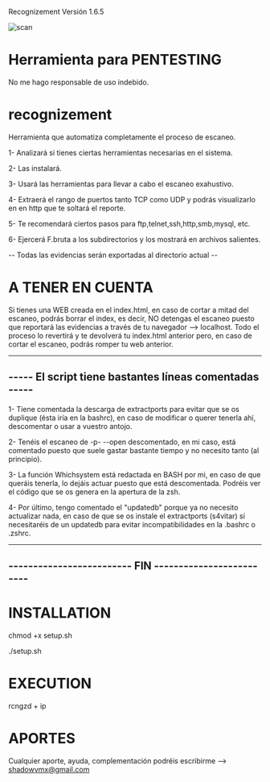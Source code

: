 Recognizement Versión 1.6.5

![scan](https://user-images.githubusercontent.com/92258683/160210905-2c764dac-0da4-483f-b621-cc8d96724d8e.jpg)

# Herramienta para PENTESTING

No me hago responsable de uso indebido.

# recognizement
Herramienta que automatiza completamente el proceso de escaneo.

1- Analizará si tienes ciertas herramientas necesarias en el sistema.

2- Las instalará.

3- Usará las herramientas para llevar a cabo el escaneo exahustivo.

4- Extraerá el rango de puertos tanto TCP como UDP y podrás visualizarlo en en http que te soltará el reporte.

5- Te recomendará ciertos pasos para ftp,telnet,ssh,http,smb,mysql, etc.

6- Ejercerá F.bruta a los subdirectorios y los mostrará en archivos salientes.



-- Todas las evidencias serán exportadas al directorio actual --



# A TENER EN CUENTA

Si tienes una WEB creada en el index.html, en caso de cortar a mitad del escaneo, podrás borrar el index, es decir, NO detengas el escaneo puesto que reportará las evidencias a través de tu navegador --> localhost. Todo el proceso lo revertirá y te devolverá tu index.html anterior pero, en caso de cortar el escaneo, podrás romper tu web anterior.



-------------------------------------------------------
----- El script tiene bastantes líneas comentadas -----
-------------------------------------------------------

1- Tiene comentada la descarga de extractports para evitar que se os duplique (ésta iría en la bashrc), en caso de modificar o querer tenerla ahí, descomentar o usar a vuestro antojo.

2- Tenéis el escaneo de -p- --open descomentado, en mi caso, está comentado puesto que suele gastar bastante tiempo y no necesito tanto (al principio).

3- La función Whichsystem está redactada en BASH por mi, en caso de que queráis tenerla, lo dejáis actuar puesto que está descomentada. Podréis ver el código que se os genera en la apertura de la zsh.

4- Por último, tengo comentado el "updatedb" porque ya no necesito actualizar nada, en caso de que se os instale el extractports (s4vitar) sí necesitaréis de un updatedb para evitar incompatibilidades en la .bashrc o .zshrc.


-------------------------------------------------------
------------------------- FIN -------------------------
-------------------------------------------------------

# INSTALLATION
chmod +x setup.sh

./setup.sh


# EXECUTION
rcngzd + ip
  
  
# APORTES
Cualquier aporte, ayuda, complementación podréis escribirme --> shadowvmx@gmail.com

